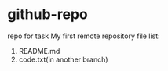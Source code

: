 # github-repo
repo for task
 My first remote repository
 file list:
 1. README.md
 2. code.txt(in another branch)
